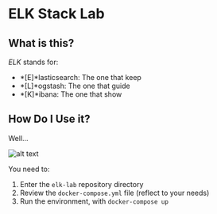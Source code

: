 # ELK Stack Lab

## What is this?

*ELK* stands for:

- *[E]*lasticsearch: The one that keep
- *[L]*ogstash: The one that guide
- *[K]*ibana: The one that show

## How Do I Use it?

Well...

![alt text](https://media.tenor.com/images/9112ee31c173e0074d97d36afde8dca0/tenor.gif "Well... obviously")

You need to:
1. Enter the `elk-lab` repository directory
1. Review the `docker-compose.yml` file (reflect to your needs)
1. Run the environment, with `docker-compose up`

